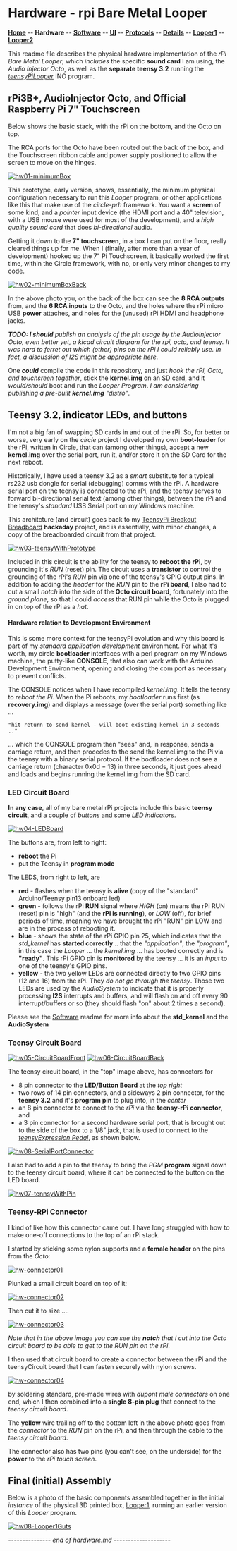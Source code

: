 # Hardware - rpi Bare Metal Looper

**[Home](readme.md)** --
**Hardware** --
**[Software](software.md)** --
**[UI](ui.md)** --
**[Protocols](protocols.md)** --
**[Details](details.md)** --
**[Looper1](looper1.md)** --
**[Looper2](looper2.md)**

This readme file describes the physical hardware
implementation of the *rPi Bare Metal Looper*, which *includes* the specific **sound card**
I am using, the *Audio Injector Octo*, as well as the **separate teensy 3.2**
running the *[teensyPiLooper](https://github.com/phorton1/Arduino-teensyPiLooper)*
INO program.

## rPi3B+, AudioInjector Octo, and Official Raspberry Pi 7" Touchscreen

Below shows the basic stack, with the rPi on the bottom, and the Octo on top.

The RCA ports for the Octo have been routed out the back of the box, and the
Touchscreen ribbon cable and power supply positioned to allow the screen to
move on the hinges.

[![hw01-minimumBox](images/hw01-minimumBox_resized.jpg)](images/hw01-minimumBox.jpg)

This prototype, early version, shows, essentially, the minimum physical
configuration necessary to run this *Looper* program, or other applications
like this that make use of the *circle-prh* framework. You want a **screen**
of some kind, and a *pointer* input device (the HDMI port and a 40" television,
with a USB mouse were used for most of the development), and a
*high quality sound card* that does *bi-directional* audio.

Getting it down to the **7" touchscreen**, in a box I can put on the floor,
really cleared things up for me.  When I (finally, after more than
a year of development) hooked up the 7" Pi Touchscreen, it basically
worked the first time, within the Circle framework, with no, or
only very minor changes to my code.

[![hw02-minimumBoxBack](images/hw02-minimumBoxBack_resized.jpg)](images/hw02-minimumBoxBack.jpg)

In the above photo you, on the back of the box can see the **8 RCA outputs** from, and the
**6 RCA inputs** to the Octo, and the holes where the rPi micro USB **power** attaches,
and holes for the (unused) rPi HDMI and headphone jacks.

***TODO: I should** publish an analysis of the pin usage by the AudioInjector
Octo, even better yet, a kicad circuit diagram for the rpi, octo, and teensy.
It was hard to ferret out which (other) pins on the rPi I could
reliably use.   In fact, a discussion of I2S might be appropriate here.*

One ***could*** compile the code in this repository, and just *hook the rPi, Octo,
and touchsreen together*, stick the **kernel.img** on an SD card, and it
*would/should* boot and run the *Looper Program*.
 *I am considering publishing a pre-built **kernel.img** "distro"*.


## Teensy 3.2, indicator LEDs, and buttons

I'm not a big fan of swapping SD cards in and out of the rPi. So,
for better or worse, very early on the *circle* project I developed
my own **boot-loader** for the rPi, written in Circle, that can
(among other things), accept a new **kernel.img** over the serial
port, run it, and/or store it on the SD Card for the next reboot.

Historically, I have used a teensy 3.2 as a *smart*
substitute for a typical rs232 usb dongle for serial
(debugging) comms with the rPi.  A hardware serial
port on the teensy is connected to the rPi, and the teensy
serves to forward bi-directional serial text (among other things),
between the rPi and the teensy's *standard* USB Serial port
on my Windows machine.

This architcture (and circuit) goes back to my
[TeensyPi Breakout Breadboard](https://hackaday.io/project/166117-teensypi-breakout-breadboard)
**hackaday** project, and is essentially, with minor changes, a
copy of the breadboarded circuit
from that project.

[![hw03-teensyWithPrototype](images/hw03-teensyWithPrototype_resized.jpg)](images/hw03-teensyWithPrototype.jpg)

Included in this circuit is the ability for the teensy to **reboot the rPi**,
by grounding it's *RUN* (reset) pin.
The circuit uses a **transistor** to control the grounding
of the rPi's *RUN* pin via one of the teensy's GPIO
output pins.
In addition to adding the *header* for the *RUN* pin to the
**rPi board**, I also had to cut a small *notch* into the side
of the **Octo circuit board**, fortunately into the *ground plane*, so that
I could *access* that RUN pin while the Octo is plugged in on top of the
rPi as a *hat*.


#### Hardware relation to Development Environment

This is some more context for the teensyPi evolution and
why this board is part of my *standard application development*
environment.
For what it's worth, my circle **bootloader** interfaces with
a perl program on my Windows machine, the putty-like **CONSOLE**,
that also can work with the Arduino Development Environment,
opening and closing the com port as necessary to prevent
conflicts.

The CONSOLE notices when I have recompiled *kernel.img*.  It tells the
teensy to *reboot the Pi*.  When the Pi reboots, my *bootloader*
runs first (as **recovery.img**) and displays a message (over the serial port)
something like ...

    "hit return to send kernel - will boot existing kernel in 3 seconds .."

... which the CONSOLE program then "sees" and, in response, sends a carriage
 return, and then procedes to the send the kernel.img to the Pi via
 the teensy with a binary serial protocol.
 If the bootloader does not see a carriage return (character 0x0d = 13) in
 three seconds, it just goes ahead and loads and begins running the kernel.img
 from the SD card.

### LED Circuit Board

**In any case**, all of my bare metal rPi projects include this basic
**teensy circuit**, and a couple of *buttons* and some *LED indicators*.

[![hw04-LEDBoard](images/hw04-LEDBoard_resized.jpg)](images/hw04-LEDBoard.jpg)

The buttons are, from left to right:

- **reboot** the Pi
- put the Teensy in **program mode**

The LEDS, from right to left, are

- **red** - flashes when the teensy is **alive** (copy of the "standard" Arduino/Teensy pin13 onboard led)
- **green** - follows the rPi **RUN** signal where *HIGH* (on) means the rPi
  RUN (reset) pin is "high" (and the **rPi is  running**), or *LOW* (off),
  for brief periods of time, meaning we have brought the rPi "RUN" pin LOW and
  are in the process of rebooting it.
- **blue** - shows the state of the rPi GPIO pin 25, which indicates  that the *std_kernel*
  has **started correctly** .. that
  the *"application"*, the *"program"*, in this case the *Looper* ... the *kernel.img* ...
  has booted correctly  and is **"ready"**. This rPi GPIO pin is **monitored** by the teensy ...
  it is an *input* to one of the teensy's GPIO pins.
- **yellow** - the two yellow LEDs are connected directly to two GPIO pins (12 and 16) from the rPi.
  They *do not go through the teensy*.  Those two LEDs are used by the *AudioSystem* to indicate
  that it is properly processing **I2S** interrupts and buffers, and will flash on and off
  every 90 interrupt/buffers or so (they should flash "on" about 2 times a second).

Please see the [Software](software.md) readme for more info about the **std_kernel** and
the **AudioSystem**


### Teensy Circuit Board

[![hw05-CircuitBoardFront](images/hw05-CircuitBoardFront_resized.jpg)](images/hw05-CircuitBoardFront.jpg)
[![hw06-CircuitBoardBack](images/hw06-CircuitBoardBack_resized.jpg)](images/hw06-CircuitBoardBack.jpg)

The teensy circuit board, in the "top" image above, has connectors for

- 8 pin connector to the **LED/Button Board** at the *top right*
- two rows of 14 pin connectors, and a sideways 2 pin connector, for the **teensy 3.2**
  and it's **program pin** to plug into, in the *center*
- an 8 pin connector to connect to the *rPi* via the **teensy-rPi connector**, and
- a 3 pin connector for a second hardware serial port, that is brought out to the
side of the box to a 1/8" jack, that is used to connect to the
*[teensyExpression Pedal](https://github.com/phorton1/Arduino-teensyExpression)*,
as shown below.

[![hw08-SerialPortConnector](images/hw08-SerialPortConnector_resized.jpg)](images/hw08-SerialPortConnector.jpg)

I also had to add a pin to the teensy to bring the *PGM* **program** signal down
to the teensy circuit board, where it can be connected to the button on the LED board.

[![hw07-tennsyWithPin](images/hw07-tennsyWithPin_resized.jpg)](images/hw07-tennsyWithPin.jpg)

### Teensy-RPi Connector

I kind of like how this connector came out.  I have long struggled with how to
make one-off connections to the top of an rPi stack.

I started by sticking some nylon supports and a **female header** on the pins
from the *Octo*:

[![hw-connector01](images/hw-connector01_resized.jpg)](images/hw-connector01.jpg)

Plunked a small circuit board on top of it:

[![hw-connector02](images/hw-connector02_resized.jpg)](images/hw-connector02.jpg)

Then cut it to size ....

[![hw-connector03](images/hw-connector03_resized.jpg)](images/hw-connector03.jpg)

*Note that in the above image you can see the **notch**
that I cut into the *Octo circuit board* to be able to get to the *RUN* pin
on the rPi*.

I then used that circuit board to create a connector between the rPi and the
teensyCircuit board that I can fasten securely with nylon screws.

[![hw-connector04](images/hw-connector04_resized.jpg)](images/hw-connector04.jpg)

by soldering standard, pre-made wires with *dupont male connectors* on one end,
which I then combined into a **single 8-pin plug** that connect to the *teensy
circuit board*.

The **yellow** wire trailing off to the bottom left in the above photo goes
from the *connector* to the *RUN* pin on the rPi, and then through the cable
to the *teensy circuit board*.

The connector also has two pins (you can't see, on the underside) for the
**power** to the *rPi touch screen*.


## Final (initial) Assembly

Below is a photo of the basic components assembled together in the
initial *instance* of the physical 3D printed box, [Looper1](looper1.md),
running an earlier version of this *Looper* program.

[![hw08-Looper1Guts](images/hw08-Looper1Guts_resized.jpg)](images/hw08-Looper1Guts.jpg)



*--------------- end of hardware.md --------------------*